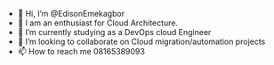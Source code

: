 - 👋 Hi, I’m @EdisonEmekagbor
- 👀 I am an enthusiast for Cloud Architecture.
- 🌱 I’m currently studying as a DevOps cloud Engineer 
- 💞️ I’m looking to collaborate on Cloud migration/automation projects
- 📫 How to reach me 08165389093

<!---
EdisonEmekagbor/EdisonEmekagbor is a ✨ special ✨ repository because its `README.md` (this file) appears on your GitHub profile.
You can click the Preview link to take a look at your changes.
--->
